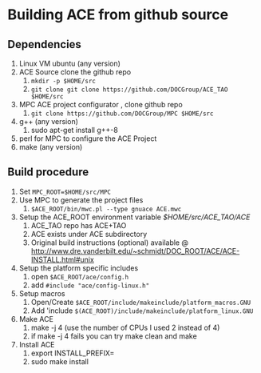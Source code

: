 # Building ACE from github source

## Dependencies 
1. Linux VM ubuntu (any version) 
1. ACE Source clone the github repo 
	1. ```mkdir -p $HOME/src```
	1. ```git clone git clone https://github.com/DOCGroup/ACE_TAO  $HOME/src```
1. MPC ACE project configurator , clone github repo
	1. ```git clone https://github.com/DOCGroup/MPC $HOME/src```
1. g++ (any version)
	1. sudo apt-get install g++-8
1. perl for MPC to configure the ACE Project 
1. make (any version)

## Build procedure 
1. Set ```MPC_ROOT=$HOME/src/MPC```
1. Use MPC to generate the project files
	1.  ```$ACE_ROOT/bin/mwc.pl --type gnuace ACE.mwc``` 
1. Setup the ACE_ROOT environment variable *$HOME/src/ACE_TAO/ACE*
	1. ACE_TAO repo has ACE+TAO
	1. ACE exists under ACE subdirectory 
	1. Original build instructions (optional) available @ http://www.dre.vanderbilt.edu/~schmidt/DOC_ROOT/ACE/ACE-INSTALL.html#unix
1. Setup the platform specific includes
	1. open ```$ACE_ROOT/ace/config.h```
	1. add ```#include "ace/config-linux.h"```
1. Setup macros 
	1. Open/Create ```$ACE_ROOT/include/makeinclude/platform_macros.GNU```
	2. Add 'include ```$(ACE_ROOT)/include/makeinclude/platform_linux.GNU```
1. Make ACE 
	1. make -j 4 (use the number of CPUs I used 2 instead of 4)
	2. if make -j 4 fails you can try make clean and make
1. Install ACE
	1. export INSTALL_PREFIX=<path to install>
	2. sudo make install




